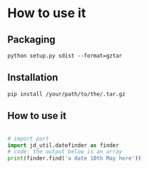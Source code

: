 # How to use it
## Packaging
```
python setup.py sdist --format=gztar
```

## Installation

```
pip install /your/path/to/the/.tar.gz
```

## How to use it

``` python

# import part
import jd_util.datefinder as finder
# code: the output below is an array
print(finder.find('a date 10th May here'))

```